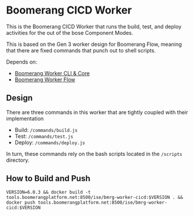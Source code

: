 # Boomerang CICD Worker

This is the Boomerang CICD Worker that runs the build, test, and deploy activities for the out of the bose Component Modes.

This is based on the Gen 3 worker design for Boomerang Flow, meaning that there are fixed commands that punch out to shell scripts.

Depends on:

- [Boomerang Worker CLI & Core](https://github.com/boomerang-io/worker.interfaces)
- [Boomerang Worker Flow](https://github.com/boomerang-io/worker.flow)

## Design

There are three commands in this worker that are tightly coupled with their implementation

- Build: `/commands/build.js`
- Test: `/commands/test.js`
- Deploy: `/commands/deploy.js`

In turn, these commands rely on the bash scripts located in the `/scripts` directory.

## How to Build and Push

`VERSION=6.0.3 && docker build -t tools.boomerangplatform.net:8500/ise/bmrg-worker-cicd:$VERSION . && docker push tools.boomerangplatform.net:8500/ise/bmrg-worker-cicd:$VERSION`
